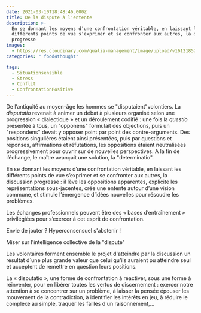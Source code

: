 ```yaml
---
date: 2021-03-10T18:48:46.000Z
title: De la dispute à l'entente
description: >-
  En se donnant les moyens d’une confrontation véritable, en laissant les
  différents points de vue s’exprimer et se confronter aux autres, la discussion
  progresse
images:
  - https://res.cloudinary.com/qualia-management/image/upload/v1612185239/tdf/joshua-ness-225844-unsplash_bsnekj.jpg
categories: " food4thought"

tags:
  - Situationsensible
  - Stress
  - Conflit
  - ConfrontationPositive
---
```


De l’antiquité au moyen-âge les hommes se "disputaient"volontiers. La _disputatio_ revenait à animer un débat à plusieurs organisé selon une progression « dialectique » et un déroulement codifié : une fois la _questio_ présentée à tous, un "opponens" formulait des objections, puis un "respondens" devait y opposer point par point des contre-arguments. Des positions singulières étaient ainsi présentées, puis par questions et réponses, affirmations et réfutations, les oppositions étaient neutralisées progressivement pour ouvrir sur de nouvelles perspectives. A la fin de l’échange, le maître avançait une solution, la "determinatio".

En se donnant les moyens d’une confrontation véritable, en laissant les différents points de vue s’exprimer et se confronter aux autres, la discussion progresse : il lève les oppositions apparentes, explicite les représentations sous-jacentes, crée une entente autour d’une vision commune, et stimule l’émergence d’idées nouvelles pour résoudre les problèmes.

Les échanges professionnels peuvent être des « bases d’entraînement » privilégiées pour s’exercer à cet esprit de confrontation.

Envie de jouter ? Hyperconsensuel s'abstenir !

Miser sur l'intelligence collective de la "dispute"

Les volontaires forment ensemble le projet d'atteindre par la discussion un résultat d´une plus grande valeur que celui qu’ils auraient pu atteindre seul et acceptent de remettre en question leurs positions.

La « disputatio », une forme de confrontation à réactiver, sous une forme à réinventer, pour en libérer toutes les vertus de discernement : exercer notre attention à se concentrer sur un problème, à laisser la pensée épouser les mouvement de la contradiction, à identifier les intérêts en jeu, à réduire le complexe au simple, traquer les failles d'un raisonnement,...
